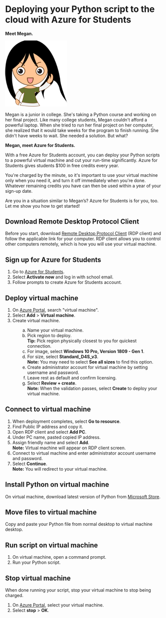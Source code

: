 # Deploying your Python script to the cloud with Azure for Students

**Meet Megan.**

<img src="images/megandoc.png" width="200">

Megan is a junior in college. She's taking a Python course and working on her final project. Like many college students, Megan couldn't afford a powerful laptop. When she tried to run her final project on her computer, she realized that it would take weeks for the program to finish running. She didn't have weeks to wait. She needed a solution. But what?

**Megan, meet Azure for Students.**

With a free Azure for Students account, you can deploy your Python scripts to a powerful virtual machine and cut your run-time significantly. Azure for Students gives students $100 in free credits every year.

You're charged by the minute, so it's important to use your virtual machine only when you need it, and turn it off immediately when you're done. Whatever remaining credits you have can then be used within a year of your sign-up date.

Are you in a situation similar to Megan’s? Azure for Students is for you, too. Let me show you how to get started!

## Download Remote Desktop Protocol Client

Before you start, download [Remote Desktop Protocol Client](https://docs.microsoft.com/en-us/windows-server/remote/remote-desktop-services/clients/remote-desktop-clients) (RDP client) and follow the applicable link for your computer. RDP client allows you to control other computers remotely, which is how you will use your virtual machine.

## Sign up for Azure for Students 
1. Go to [Azure for Students](https://azure.microsoft.com/en-us/free/students/).
2. Select **Activate now** and log in with school email.
3. Follow prompts to create Azure for Students account.

## Deploy virtual machine
1. On [Azure Portal](https://portal.azure.com), search "virtual machine".
2. Select **Add** > **Virtual machine**.
3. Create virtual machine.
<ol>
<ul>
<ol type="a">
  <li>Name your virtual machine.</li>
  <li>Pick region to deploy.</li>
      <b>Tip:</b> Pick region physically closest to you for quickest connection.
  <li>For image, select <b>Windows 10 Pro, Version 1809 - Gen 1</b>.</li>
  <li>For size, select <b>Standard_D4S_v3</b>.</li>
      <b>Note:</b> You may need to select <b>See all sizes</b> to find this option.
  <li>Create administrator account for virtual machine by setting username and password.</li>
  <li>Leave rest as default and confirm licensing.</li>
  <li>Select <b>Review + create</b>.</li>
      <b>Note:</b> When the validation passes, select <b>Create</b> to deploy your virtual machine.
</ol>
</ol>

## Connect to virtual machine
1. When deployment completes, select **Go to resource**.
2. Find Public IP address and copy it.
3. Open RDP client and select **Add PC**.
4. Under PC name, pasted copied IP address.
5. Assign friendly name and select **Add**.<br />
**Note:** Virtual machine will appear on RDP client screen.
6. Connect to virtual machine and enter administrator account username and password.
7. Select **Continue**.<br />
**Note:** You will redirect to your virtual machine.

## Install Python on virtual machine
On virtual machine, download latest version of Python from [Microsoft Store](https://www.microsoft.com/en-us/search?q=python).

## Move files to virtual machine
Copy and paste your Python file from normal desktop to virtual machine desktop.

## Run script on virtual machine
1. On virtual machine, open a command prompt.
2. Run your Python script.

## Stop virtual machine
When done running your script, stop your virtual machine to stop being charged.
1. On [Azure Portal](https://portal.azure.com), select your virtual machine.
2. Select **stop** > **OK**.
